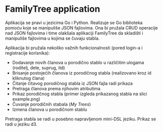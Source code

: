 # FamilyTree application

Aplikacija se pravi u jezicima Go i Python. Realizuje se Go biblioteka pomoću koje se manipuliše JSON fajlovima. Ona bi pružala CRUD operacije nad JSON fajlovima i time olakšala aplikaciji FamilyTree da skladišti i manipuliše fajlovima u kojima se čuvaju stabla.

Aplikacija bi pružala nekoliko važnih funkcionalnosti (pored login-a i registracije korisnika):
- Dodavanje novih članova u porodično stablo u različitim ulogama (roditelj, dete, suprug, itd)
- Brisanje postojećih članova iz porodičnog stabla (realizovano kroz id kliknutog člana)
- Čitanje čitavog porodičnog stabla iz JSON fajla radi prikaza
- Pretraga članova prema njihovim atributima
- Prikaz porodičnog stabla (primer izgleda prikazanog stabla na slici example.png)
- Čuvanje porodičnih stabala (_My Trees_)
- Izmena članova u porodičnom stablu

Pretraga stabla se radi u posebno napravljenom mini-DSL jeziku.
Prikaz se radi u jeziku d3.
